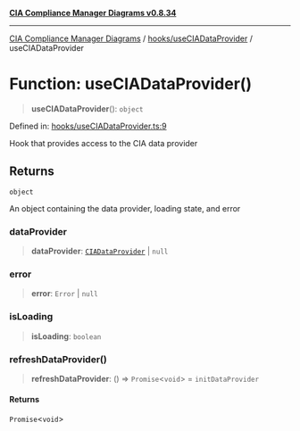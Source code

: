 [**CIA Compliance Manager Diagrams v0.8.34**](../../../README.md)

***

[CIA Compliance Manager Diagrams](../../../modules.md) / [hooks/useCIADataProvider](../README.md) / useCIADataProvider

# Function: useCIADataProvider()

> **useCIADataProvider**(): `object`

Defined in: [hooks/useCIADataProvider.ts:9](https://github.com/Hack23/cia-compliance-manager/blob/a33140701dae02a85d2f0d957645dda4d2c4da41/src/hooks/useCIADataProvider.ts#L9)

Hook that provides access to the CIA data provider

## Returns

`object`

An object containing the data provider, loading state, and error

### dataProvider

> **dataProvider**: [`CIADataProvider`](../../../types/interfaces/CIADataProvider.md) \| `null`

### error

> **error**: `Error` \| `null`

### isLoading

> **isLoading**: `boolean`

### refreshDataProvider()

> **refreshDataProvider**: () => `Promise`\<`void`\> = `initDataProvider`

#### Returns

`Promise`\<`void`\>

